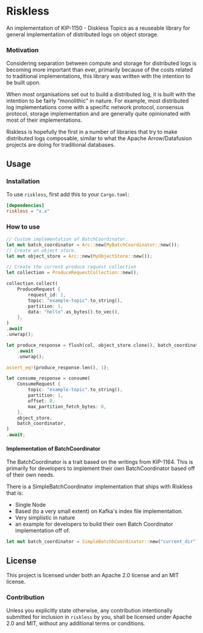 # Riskless

An implementation of KIP-1150 - Diskless Topics as a reuseable library for general implementation of distributed logs on object storage. 

### Motivation

Considering separation between compute and storage for distributed logs is becoming more important than ever, primarily because of the costs related to traditional implementations, this library was written with the intention to be built upon. 

When most organisations set out to build a distributed log, it is built with the intention to be fairly "monolithic" in nature. For example, most distributed log implementations come with a specific network protocol, consensus protocol, storage implementation and are generally quite opinionated with most of their implementations. 

Riskless is hopefully the first in a number of libraries that try to make distributed logs composable, similar to what the Apache Arrow/Datafusion projects are doing for traditional databases.

## Usage

### Installation

To use `riskless`, first add this to your `Cargo.toml`:

```toml
[dependencies]
riskless = "x.x"
```

### How to use

```rust
// Custom implementation of BatchCoordinator.
let mut batch_coordinator = Arc::new(MyBatchCoordinator::new()); 
// Create an object store.
let mut object_store = Arc::new(MyObjectStore::new()); 

// Create the current produce request collection
let collection = ProduceRequestCollection::new();

collection.collect(    
    ProduceRequest {
        request_id: 1,
        topic: "example-topic".to_string(),
        partition: 1,
        data: "hello".as_bytes().to_vec(),
    },
)
.await
.unwrap();

let produce_response = flush(col, object_store.clone(), batch_coordinator.clone())
    .await
    .unwrap();

assert_eq!(produce_response.len(), 1);

let consume_response = consume(
    ConsumeRequest {
        topic: "example-topic".to_string(),
        partition: 1,
        offset: 0,
        max_partition_fetch_bytes: 0,
    },
    object_store,
    batch_coordinator,
)
.await;
```

#### Implementation of BatchCoordinator

The BatchCoordinator is a trait based on the writings from KIP-1164. This is primarily for developers to implement their own BatchCoordinator based off of their own needs. 

There is a SimpleBatchCoordinator implementation that ships with Riskless that is: 

- Single Node
- Based (to a very small extent) on Kafka's index file implementation.
- Very simplistic in nature
- an example for developers to build their own Batch Coordinator implementation off of. 

```rust 
let mut batch_coordinator = SimpleBatchhCoordinator::new("current_dir");
```

## License

This project is licensed under both an Apache 2.0 license and an MIT license.

### Contribution

Unless you explicitly state otherwise, any contribution intentionally submitted
for inclusion in `riskless` by you, shall be licensed under Apache 2.0 and MIT, without any additional
terms or conditions.
